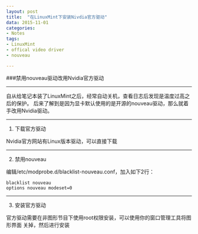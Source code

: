 ```yaml
---
layout: post
title:  "在LinuxMint下安装Nivdia官方驱动"
data: 2015-11-01
categories:
- Notes
tags:
- LinuxMint
- offical video driver
- nouveau

---
```


###禁用nouveau驱动改用Nvidia官方驱动

---

自从给笔记本装了LinuxMint之后，经常自动关机，查看日志后发现是温度过高之后的保护。
后来了解到是因为显卡默认使用的是开源的nouveau驱动，那么就着手改用Nvidia驱动。

------

1. 下载官方驱动

Nvidia官方网站有Linux版本驱动，可以直接下载

------

2. 禁用nouveau

编辑/etc/modprobe.d/blacklist-nouveau.conf，加入如下2行：

    blacklist nouveau
    options nouveau modeset=0

------

3. 安装官方驱动

官方驱动需要在非图形节目下使用root权限安装，可以使用你的窗口管理工具将图形界面
关掉，然后进行安装
